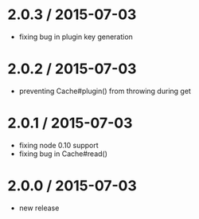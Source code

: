 
2.0.3 / 2015-07-03
==================

  * fixing bug in plugin key generation

2.0.2 / 2015-07-03
==================

  * preventing Cache#plugin() from throwing during get

2.0.1 / 2015-07-03
==================

  * fixing node 0.10 support
  * fixing bug in Cache#read()

2.0.0 / 2015-07-03
==================

  * new release
